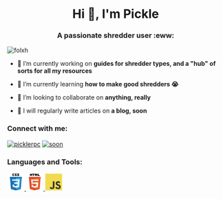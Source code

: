 <h1 align="center">Hi 👋, I'm Pickle</h1>
<h3 align="center">A passionate shredder user :eww:</h3>

<p align="left"> <img src="https://komarev.com/ghpvc/?username=folxh&label=Profile%20views&color=0e75b6&style=flat" alt="folxh" /> </p>

- 🔭 I’m currently working on **guides for shredder types, and a "hub" of sorts for all my resources**

- 🌱 I’m currently learning **how to make good shredders :sob:**

- 👯 I’m looking to collaborate on **anything, really**

- 📝 I will regularly write articles on **a blog, soon**

<h3 align="left">Connect with me:</h3>
<p align="left">
<a href="https://www.youtube.com/c/picklerpc" target="blank"><img align="center" src="https://raw.githubusercontent.com/rahuldkjain/github-profile-readme-generator/master/src/images/icons/Social/youtube.svg" alt="picklerpc" height="30" width="40" /></a>
<a href="https://discord.gg/soon" target="blank"><img align="center" src="https://raw.githubusercontent.com/rahuldkjain/github-profile-readme-generator/master/src/images/icons/Social/discord.svg" alt="soon" height="30" width="40" /></a>
</p>

<h3 align="left">Languages and Tools:</h3>
<p align="left"> <a href="https://www.w3schools.com/css/" target="_blank" rel="noreferrer"> <img src="https://raw.githubusercontent.com/devicons/devicon/master/icons/css3/css3-original-wordmark.svg" alt="css3" width="40" height="40"/> </a> <a href="https://www.w3.org/html/" target="_blank" rel="noreferrer"> <img src="https://raw.githubusercontent.com/devicons/devicon/master/icons/html5/html5-original-wordmark.svg" alt="html5" width="40" height="40"/> </a> <a href="https://developer.mozilla.org/en-US/docs/Web/JavaScript" target="_blank" rel="noreferrer"> <img src="https://raw.githubusercontent.com/devicons/devicon/master/icons/javascript/javascript-original.svg" alt="javascript" width="40" height="40"/> </a> </p>
